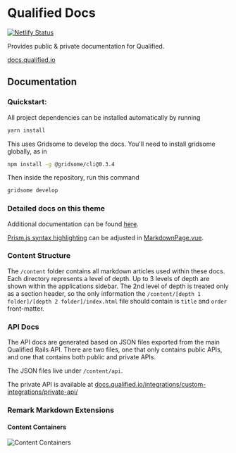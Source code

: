 # Qualified Docs

[![Netlify Status](https://api.netlify.com/api/v1/badges/27a6c94b-2bc0-4376-9a39-48ad05b5085f/deploy-status)](https://app.netlify.com/sites/fervent-mayer-2fb2ca/deploys)

Provides public & private documentation for Qualified.

[docs.qualified.io](https://docs.qualified.io)

## Documentation

### Quickstart:

All project dependencies can be installed automatically by running

```bash
yarn install
```

This uses Gridsome to develop the docs. You'll need to install gridsome globally, as in

```bash
npm install -g @gridsome/cli@0.3.4
```

Then inside the repository, run this command

```bash
gridsome develop
```

### Detailed docs on this theme

Additional documentation can be found [here](https://docc-theme.netlify.com/).

[Prism.js syntax highlighting](https://www.npmjs.com/package/prism-themes) can be adjusted in [MarkdownPage.vue](/src/templates/MarkdownPage.vue).


### Content Structure

The `/content` folder contains all markdown articles used within these docs. Each directory represents a level of depth. Up to 3 levels of depth are shown within the applications sidebar. The 2nd level of depth is treated only as a section header, so the only information the `/content/[depth 1 folder]/[depth 2 folder]/index.html` file should contain is `title` and `order` front-matter. 

### API Docs

The API docs are generated based on JSON files exported from the main Qualified Rails API. There are two files, one that only contains public APIs, and one that contains both public and private APIs.

The JSON files live under `/content/api`.

The private API is available at [docs.qualified.io/integrations/custom-integrations/private-api/](https://docs.qualified.io/integrations/custom-integrations/private-api/)

### Remark Markdown Extensions

#### Content Containers
![Content Containers](https://p191.p3.n0.cdn.getcloudapp.com/items/9ZuB6pXv/Image%202020-11-04%20at%2012.45.31%20PM.png?source=viewer&v=19cacb18db0da80c607a80a983100112)

